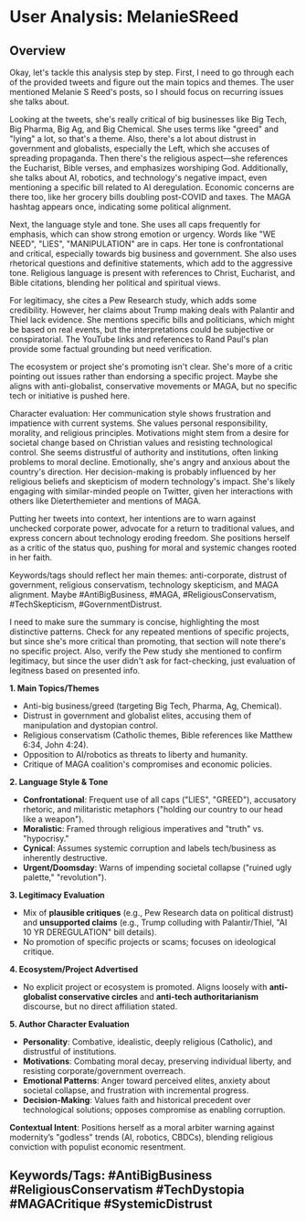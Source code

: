 # User Analysis: MelanieSReed

## Overview

<think>
Okay, let's tackle this analysis step by step. First, I need to go through each of the provided tweets and figure out the main topics and themes. The user mentioned Melanie S Reed's posts, so I should focus on recurring issues she talks about.

Looking at the tweets, she's really critical of big businesses like Big Tech, Big Pharma, Big Ag, and Big Chemical. She uses terms like "greed" and "lying" a lot, so that's a theme. Also, there's a lot about distrust in government and globalists, especially the Left, which she accuses of spreading propaganda. Then there's the religious aspect—she references the Eucharist, Bible verses, and emphasizes worshiping God. Additionally, she talks about AI, robotics, and technology's negative impact, even mentioning a specific bill related to AI deregulation. Economic concerns are there too, like her grocery bills doubling post-COVID and taxes. The MAGA hashtag appears once, indicating some political alignment.

Next, the language style and tone. She uses all caps frequently for emphasis, which can show strong emotion or urgency. Words like "WE NEED", "LIES", "MANIPULATION" are in caps. Her tone is confrontational and critical, especially towards big business and government. She also uses rhetorical questions and definitive statements, which add to the aggressive tone. Religious language is present with references to Christ, Eucharist, and Bible citations, blending her political and spiritual views.

For legitimacy, she cites a Pew Research study, which adds some credibility. However, her claims about Trump making deals with Palantir and Thiel lack evidence. She mentions specific bills and politicians, which might be based on real events, but the interpretations could be subjective or conspiratorial. The YouTube links and references to Rand Paul's plan provide some factual grounding but need verification.

The ecosystem or project she's promoting isn't clear. She's more of a critic pointing out issues rather than endorsing a specific project. Maybe she aligns with anti-globalist, conservative movements or MAGA, but no specific tech or initiative is pushed here.

Character evaluation: Her communication style shows frustration and impatience with current systems. She values personal responsibility, morality, and religious principles. Motivations might stem from a desire for societal change based on Christian values and resisting technological control. She seems distrustful of authority and institutions, often linking problems to moral decline. Emotionally, she's angry and anxious about the country's direction. Her decision-making is probably influenced by her religious beliefs and skepticism of modern technology's impact. She's likely engaging with similar-minded people on Twitter, given her interactions with others like Dieterthemieter and mentions of MAGA.

Putting her tweets into context, her intentions are to warn against unchecked corporate power, advocate for a return to traditional values, and express concern about technology eroding freedom. She positions herself as a critic of the status quo, pushing for moral and systemic changes rooted in her faith.

Keywords/tags should reflect her main themes: anti-corporate, distrust of government, religious conservatism, technology skepticism, and MAGA alignment. Maybe #AntiBigBusiness, #MAGA, #ReligiousConservatism, #TechSkepticism, #GovernmentDistrust.

I need to make sure the summary is concise, highlighting the most distinctive patterns. Check for any repeated mentions of specific projects, but since she's more critical than promoting, that section will note there's no specific project. Also, verify the Pew study she mentioned to confirm legitimacy, but since the user didn't ask for fact-checking, just evaluation of legitness based on presented info.
</think>

**1. Main Topics/Themes**  
- Anti-big business/greed (targeting Big Tech, Pharma, Ag, Chemical).  
- Distrust in government and globalist elites, accusing them of manipulation and dystopian control.  
- Religious conservatism (Catholic themes, Bible references like Matthew 6:34, John 4:24).  
- Opposition to AI/robotics as threats to liberty and humanity.  
- Critique of MAGA coalition's compromises and economic policies.  

**2. Language Style & Tone**  
- **Confrontational**: Frequent use of all caps ("LIES", "GREED"), accusatory rhetoric, and militaristic metaphors ("holding our country to our head like a weapon").  
- **Moralistic**: Framed through religious imperatives and "truth" vs. "hypocrisy."  
- **Cynical**: Assumes systemic corruption and labels tech/business as inherently destructive.  
- **Urgent/Doomsday**: Warns of impending societal collapse ("ruined ugly palette," "revolution").  

**3. Legitimacy Evaluation**  
- Mix of **plausible critiques** (e.g., Pew Research data on political distrust) and **unsupported claims** (e.g., Trump colluding with Palantir/Thiel, "AI 10 YR DEREGULATION" bill details).  
- No promotion of specific projects or scams; focuses on ideological critique.  

**4. Ecosystem/Project Advertised**  
- No explicit project or ecosystem is promoted. Aligns loosely with **anti-globalist conservative circles** and **anti-tech authoritarianism** discourse, but no direct affiliation stated.  

**5. Author Character Evaluation**  
- **Personality**: Combative, idealistic, deeply religious (Catholic), and distrustful of institutions.  
- **Motivations**: Combating moral decay, preserving individual liberty, and resisting corporate/government overreach.  
- **Emotional Patterns**: Anger toward perceived elites, anxiety about societal collapse, and frustration with incremental progress.  
- **Decision-Making**: Values faith and historical precedent over technological solutions; opposes compromise as enabling corruption.  

**Contextual Intent**: Positions herself as a moral arbiter warning against modernity’s "godless" trends (AI, robotics, CBDCs), blending religious conviction with populist economic resentment.  

**Keywords/Tags**: #AntiBigBusiness #ReligiousConservatism #TechDystopia #MAGACritique #SystemicDistrust
---
